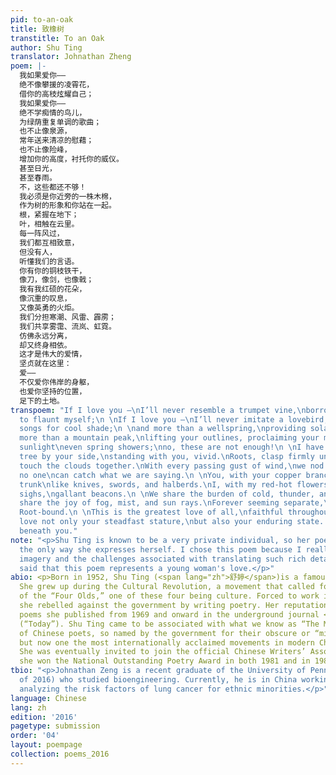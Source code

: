 ```yaml
---
pid: to-an-oak
title: 致橡树
transtitle: To an Oak
author: Shu Ting
translator: Johnathan Zheng
poem: |-
  我如果爱你——
  绝不像攀援的凌霄花，
  借你的高枝炫耀自己；
  我如果爱你——
  绝不学痴情的鸟儿，
  为绿荫重复单调的歌曲；
  也不止像泉源，
  常年送来清凉的慰藉；
  也不止像险峰，
  增加你的高度，衬托你的威仪。
  甚至日光，
  甚至春雨。
  不，这些都还不够！
  我必须是你近旁的一株木棉，
  作为树的形象和你站在一起。
  根，紧握在地下；
  叶，相触在云里。
  每一阵风过，
  我们都互相致意，
  但没有人，
  听懂我们的言语。
  你有你的铜枝铁干，
  像刀，像剑，也像戟；
  我有我红硕的花朵，
  像沉重的叹息，
  又像英勇的火炬。
  我们分担寒潮、风雷、霹雳；
  我们共享雾霭、流岚、虹霓。
  仿佛永远分离，
  却又终身相依。
  这才是伟大的爱情，
  坚贞就在这里：
  爱——
  不仅爱你伟岸的身躯，
  也爱你坚持的位置，
  足下的土地。
transpoem: "If I love you –\nI’ll never resemble a trumpet vine,\nborrowing your branches
  to flaunt myself;\n \nIf I love you –\nI’ll never imitate a lovebird,\nrepeating
  songs for cool shade;\n \nand more than a wellspring,\nproviding solace year-round;\nand
  more than a mountain peak,\nlifting your outlines, proclaiming your majesty;\neven
  sunlight\neven spring showers;\nno, these are not enough!\n \nI have to be a kapok
  tree by your side,\nstanding with you, vivid.\nRoots, clasp firmly underneath;\nLeaves,
  touch the clouds together.\nWith every passing gust of wind,\nwe nod to each other,\nand
  no one\ncan catch what we are saying.\n \nYou, with your copper branches and iron
  trunk\nlike knives, swords, and halberds.\nI, with my red-hot flowers\nlike heavy
  sighs,\ngallant beacons.\n \nWe share the burden of cold, thunder, and lightning.\nWe
  share the joy of fog, mist, and sun rays.\nForever seeming separate,\nyet harmonious.
  Root-bound.\n \nThis is the greatest love of all,\nfaithful throughout:\nLove –\nI
  love not only your steadfast stature,\nbut also your enduring state. \nThe land
  beneath you."
note: "<p>Shu Ting is known to be a very private individual, so her poetry is really
  the only way she expresses herself. I chose this poem because I really love the
  imagery and the challenges associated with translating such rich details. Some have
  said that this poem represents a young woman's love.</p>"
abio: <p>Born in 1952, Shu Ting (<span lang="zh">舒婷</span>)is a famous Chinese poet.
  She grew up during the Cultural Revolution, a movement that called for the destruction
  of the “Four Olds,” one of these four being culture. Forced to work in a factory,
  she rebelled against the government by writing poetry. Her reputation grew through
  poems she published from 1969 and onward in the underground journal <em>Jintian</em>
  (“Today”). Shu Ting came to be associated with what we know as “The Misty School”
  of Chinese poets, so named by the government for their obscure or “misty” qualities
  but now one the most internationally acclaimed movements in modern Chinese literature.
  She was eventually invited to join the official Chinese Writers’ Association, and
  she won the National Outstanding Poetry Award in both 1981 and in 1983.</p>
tbio: "<p>Johnathan Zeng is a recent graduate of the University of Pennsylvania (Class
  of 2016) who studied bioengineering. Currently, he is in China working on a project
  analyzing the risk factors of lung cancer for ethnic minorities.</p>"
language: Chinese
lang: zh
edition: '2016'
pagetype: submission
order: '04'
layout: poempage
collection: poems_2016
---
```

